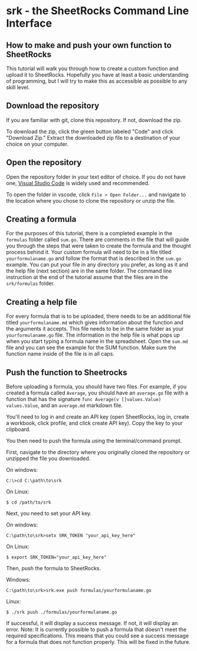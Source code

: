 # srk - the SheetRocks Command Line Interface

## How to make and push your own function to SheetRocks

This tutorial will walk you through how to create a custom function and upload it to SheetRocks.
Hopefully you have at least a basic understanding of programming, but I will try to make this
as accessible as possible to any skill level.

## Download the repository

If you are familiar with git, clone this repository. If not, download the zip.

To download the zip, click the green button labeled "Code" and click "Download Zip."
Extract the downloaded zip file to a destination of your choice on your computer.

## Open the repository

Open the repository folder in your text editor of choice. If you do not have one,
[Visual Studio Code](https://code.visualstudio.com/) is widely used and recommended.

To open the folder in vscode, click ```File > Open Folder...``` and navigate to the location
where you chose to clone the repository or unzip the file.

## Creating a formula

For the purposes of this tutorial, there is a completed example in the ```formulas``` folder
called ```sum.go```. There are comments in the file that will guide you through the steps that 
were taken to create the formula and the thought process behind it. Your custom formula will need
to be in a file titled ```yourformulaname.go``` and follow the format that is described in the
```sum.go``` example. You can put your file in any directory you prefer, as long as it and the help
file (next section) are in the same folder. The command line instruction at the end of the tutorial
assume that the files are in the ```srk/formulas``` folder.

## Creating a help file

For every formula that is to be uploaded, there needs to be an additional file titled ```yourformulaname.md``` which gives information about the function and the arguments it accepts. This file needs to be in the same folder as your ```yourformulaname.go``` file. The information in the help file is what pops up when you start typing a formula name in the spreadsheet. Open the ```sum.md``` file and you can see the example for the SUM function. Make sure the function name inside of the file is in all caps.

## Push the function to Sheetrocks

Before uploading a formula, you should have two files. For example, if you created a formula called ```Average```, you should have an ```average.go``` file with a function that has the signature ```func Average(v []values.Value) values.Value```, and an ```average.md``` markdown file.

You'll need to log in and create an API key (open SheetRocks, log in, create a workbook, click profile, and click create API key).
Copy the key to your clipboard.

You then need to push the formula using the terminal/command prompt.

First, navigate to the directory where you originally cloned the repository or unzipped the file you downloaded.

On windows:
```
C:\>cd C:\path\to\srk
```

On Linux:
```
$ cd /path/to/srk
```

Next, you need to set your API key.

On windows:
```
C:\path\to\srk>setx SRK_TOKEN "your_api_key_here"
```

On Linux:
```
$ export SRK_TOKEN="your_api_key_here"
```

Then, push the formula to SheetRocks.

Windows:
```
C:\path\to\srk>srk.exe push formulas/yourformulaname.go
```

Linux:
```
$ ./srk push ./formulas/yourformulaname.go
```

If successful, it will display a success message. If not, it will display an error.
Note: It is currently possible to push a formula that doesn't meet the required specifications. This means that you could see a success message for a formula that does not function properly. This will be fixed in the future.



